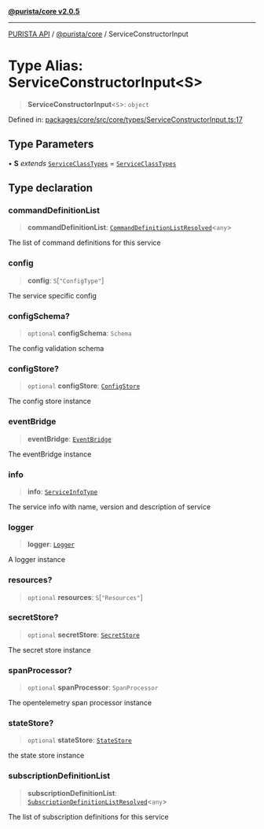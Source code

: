 [**@purista/core v2.0.5**](../README.md)

***

[PURISTA API](../../../packages.md) / [@purista/core](../README.md) / ServiceConstructorInput

# Type Alias: ServiceConstructorInput\<S\>

> **ServiceConstructorInput**\<`S`\>: `object`

Defined in: [packages/core/src/core/types/ServiceConstructorInput.ts:17](https://github.com/puristajs/purista/blob/master/packages/core/src/core/types/ServiceConstructorInput.ts#L17)

## Type Parameters

• **S** *extends* [`ServiceClassTypes`](ServiceClassTypes.md) = [`ServiceClassTypes`](ServiceClassTypes.md)

## Type declaration

### commandDefinitionList

> **commandDefinitionList**: [`CommandDefinitionListResolved`](CommandDefinitionListResolved.md)\<`any`\>

The list of command definitions for this service

### config

> **config**: `S`\[`"ConfigType"`\]

The service specific config

### configSchema?

> `optional` **configSchema**: `Schema`

The config validation schema

### configStore?

> `optional` **configStore**: [`ConfigStore`](../interfaces/ConfigStore.md)

The config store instance

### eventBridge

> **eventBridge**: [`EventBridge`](../interfaces/EventBridge.md)

The eventBridge instance

### info

> **info**: [`ServiceInfoType`](ServiceInfoType.md)

The service info with name, version and description of service

### logger

> **logger**: [`Logger`](../classes/Logger.md)

A logger instance

### resources?

> `optional` **resources**: `S`\[`"Resources"`\]

### secretStore?

> `optional` **secretStore**: [`SecretStore`](../interfaces/SecretStore.md)

The secret store instance

### spanProcessor?

> `optional` **spanProcessor**: `SpanProcessor`

The opentelemetry span processor instance

### stateStore?

> `optional` **stateStore**: [`StateStore`](../interfaces/StateStore.md)

the state store instance

### subscriptionDefinitionList

> **subscriptionDefinitionList**: [`SubscriptionDefinitionListResolved`](SubscriptionDefinitionListResolved.md)\<`any`\>

The list of subscription definitions for this service
